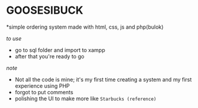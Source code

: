 # GOOSESIBUCK
*simple ordering system made with html, css, js and php(bulok)

*to use* 
  - go to sql folder and import to xampp
  - after that you're ready to go

*note*
  - Not all the code is mine; it's my first time creating a system and my first experience using PHP
  - forgot to put comments
  - polishing the UI to make more like `Starbucks (reference)`



